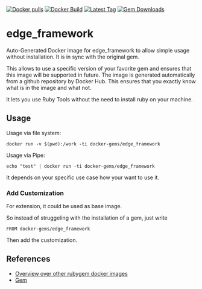 [![Docker pulls](https://img.shields.io/docker/pulls/rubygem/edge_framework.svg)](https://hub.docker.com/r/rubygem/edge_framework/)
[![Docker Build](https://img.shields.io/docker/automated/rubygem/edge_framework.svg)](https://hub.docker.com/r/rubygem/edge_framework/)
[![Latest Tag](https://img.shields.io/github/tag/docker-rubygem/edge_framework.svg)](https://hub.docker.com/r/rubygem/edge_framework/)
[![Gem Downloads](https://img.shields.io/gem/dt/edge_framework.svg)](https://rubygems.org/gems/edge_framework/)
# edge_framework

Auto-Generated Docker image for edge_framework to allow simple usage without installation.
It is in sync with the original gem.

This allows to use a specific version of your favorite gem and ensures that this image will be supported in future.
The image is generated automatically from a github repository by Docker Hub.
This ensures that you exactly know what is in the image and what not.

It lets you use Ruby Tools without the need to install ruby on your machine.

## Usage

Usage via file system:

`docker run -v $(pwd):/work -ti docker-gems/edge_framework`

Usage via Pipe:

`echo "test" | docker run -ti docker-gems/edge_framework`

It depends on your specific use case how your want to use it.

### Add Customization

For extension, it could be used as base image.

So instead of struggeling with the installation of a gem, just write

`FROM docker-gems/edge_framework`

Then add the customization.

## References

 - [Overview over other rubygem docker images](https://github.com/thinkbot/docker-rubygem)
 - [Gem](https://rubygems.org/gems/edge_framework/)
